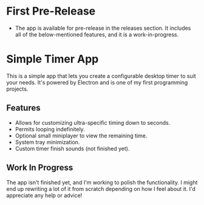 # First Pre-Release
* The app is available for pre-release in the releases section. It includes all of the below-mentioned features, and it is a work-in-progress.

# Simple Timer App

This is a simple app that lets you create a configurable desktop timer to suit your needs. 
It's powered by Electron and is one of my first programming projects. 

## Features
* Allows for customizing ultra-specific timing down to seconds.
* Permits looping indefinitely.
* Optional small miniplayer to view the remaining time.
* System tray minimization.
* Custom timer finish sounds (not finished yet).

## Work In Progress

The app isn't finished yet, and I'm working to polish the functionality. 
I might end up rewriting a lot of it from scratch depending on how I feel about it.
I'd appreciate any help or advice!

